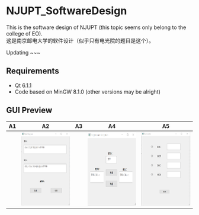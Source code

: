# NJUPT_SoftwareDesign

This is the software design of NJUPT (this topic seems only belong to the college of EO).  
这是南京邮电大学的软件设计（似乎只有电光院的题目是这个）。  

Updating ~~~

## Requirements
* Qt 6.1.1
* Code based on MinGW 8.1.0 (other versions may be alright)

## GUI Preview
|A1|A2|A3|A4|A5|  
|:----:|:----:|:----:|:----:|:----:|
||<img src="https://github.com/Fater20/NJUPT_SoftwareDesign/blob/main/image/A2.png" width="300" height="200" />||<img src="https://github.com/Fater20/NJUPT_SoftwareDesign/blob/main/image/A4.png" width="300" height="200" />|<img src="https://github.com/Fater20/NJUPT_SoftwareDesign/blob/main/image/A5.png" width="300" height="200" />|
